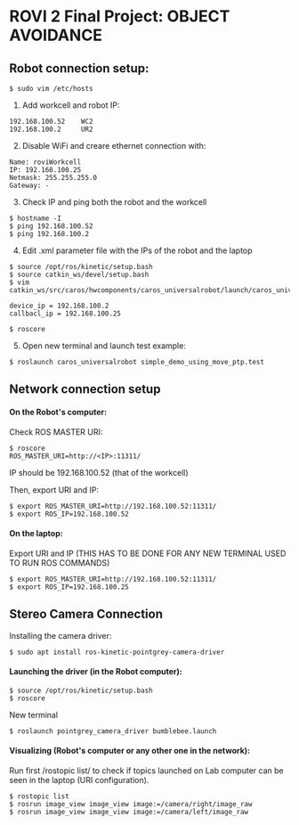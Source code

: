 # ROVI 2 Final Project: OBJECT AVOIDANCE

## Robot connection setup:

```
$ sudo vim /etc/hosts
```

1. Add workcell and robot IP:

```
192.168.100.52    WC2
192.168.100.2     UR2
```

2. Disable WiFi and creare ethernet connection with:

```
Name: roviWorkcell
IP: 192.168.100.25
Netmask: 255.255.255.0
Gateway: -
```

3. Check IP and ping both the robot and the workcell

```
$ hostname -I
$ ping 192.168.100.52
$ ping 192.168.100.2
```

4.  Edit .xml parameter file with the IPs of the robot and the laptop 

```
$ source /opt/ros/kinetic/setup.bash
$ source catkin_ws/devel/setup.bash
$ vim catkin_ws/src/caros/hwcomponents/caros_universalrobot/launch/caros_universalrobot_param.xml

device_ip = 192.168.100.2
callbacl_ip = 192.168.100.25

$ roscore
```
5. Open new terminal and launch test example:

```
$ roslaunch caros_universalrobot simple_demo_using_move_ptp.test
```

## Network connection setup

#### On the Robot's computer:

Check ROS MASTER URI:

```
$ roscore
ROS_MASTER_URI=http://<IP>:11311/
```

IP should be 192.168.100.52 (that of the workcell)

Then, export URI and IP:

```
$ export ROS_MASTER_URI=http://192.168.100.52:11311/
$ export ROS_IP=192.168.100.52
```

#### On the laptop:

Export URI and IP (THIS HAS TO BE DONE FOR ANY NEW TERMINAL USED TO RUN ROS COMMANDS) 

```
$ export ROS_MASTER_URI=http://192.168.100.52:11311/
$ export ROS_IP=192.168.100.25
```

## Stereo Camera Connection

Installing the camera driver:

```
$ sudo apt install ros-kinetic-pointgrey-camera-driver
```

#### Launching the driver (in the Robot computer):

```
$ source /opt/ros/kinetic/setup.bash
$ roscore
```

New terminal

```
$ roslaunch pointgrey_camera_driver bumblebee.launch
```

#### Visualizing (Robot's computer or any other one in the network):

Run first /rostopic list/ to check if topics launched on Lab computer can be seen in the laptop (URI configuration). 

```
$ rostopic list
$ rosrun image_view image_view image:=/camera/right/image_raw
$ rosrun image_view image_view image:=/camera/left/image_raw
```

